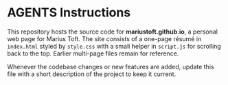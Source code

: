 # AGENTS Instructions

This repository hosts the source code for **mariustoft.github.io**, a personal web page for Marius Toft. The site consists of a one-page résumé in `index.html` styled by `style.css` with a small helper in `script.js` for scrolling back to the top. Earlier multi-page files remain for reference.

Whenever the codebase changes or new features are added, update this file with a short description of the project to keep it current.
